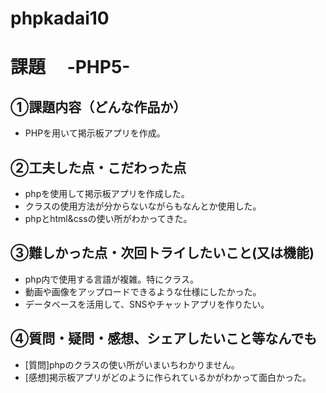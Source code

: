 # phpkadai10
# 課題　 -PHP5-

## ①課題内容（どんな作品か）
- PHPを用いて掲示板アプリを作成。

## ②工夫した点・こだわった点
- phpを使用して掲示板アプリを作成した。
- クラスの使用方法が分からないながらもなんとか使用した。
- phpとhtml&cssの使い所がわかってきた。

## ③難しかった点・次回トライしたいこと(又は機能)
- php内で使用する言語が複雑。特にクラス。
- 動画や画像をアップロードできるような仕様にしたかった。
- データベースを活用して、SNSやチャットアプリを作りたい。

## ④質問・疑問・感想、シェアしたいこと等なんでも
- [質問]phpのクラスの使い所がいまいちわかりません。
- [感想]掲示板アプリがどのように作られているかがわかって面白かった。

